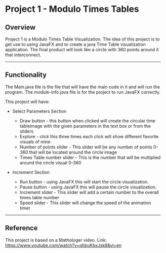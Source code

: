 # Project 1 - Modulo Times Tables

## Overview
Project 1 is a Modulo Times Table Visualization. The idea of this project is to get use to using JavaFX and to create a java Time Table visualization application. The final product will look like a circle with 360 points around it that interconnect. </br>

---

## Functionality

The Main.java file is the file that will have the main code in it and will run the program.
The module-info.java file is for the project to run JavaFX correctly.
</br>

This project will have:
- Select Parameters Section
   - Draw button - this button when clicked will create the circular time tableimage with the given parameters in the text box or from the sliders
   - Explore - click this three times each click will show different favorite visuals of mine
   - Number of points slider - This slider will be any number of points 0-360 that will be located around the circle image
   - Times Table number slider - This is the number that will be multiplied around the circle visual 0-360

- Increment Section
   - Run button - using JavaFX this will start the circle visualization. 
   - Pause button - using JavaFX this will pause the circle visualization. </b> </br>
   - Increment slider - This slider will add a certain number to the overall times table number
   - Speed slider - This slider will change the speed of the animation timer

---

## Reference
This project is based on a Mathologer video. Link: https://www.youtube.com/watch?v=qhbuKbxJsk8&vl=en


